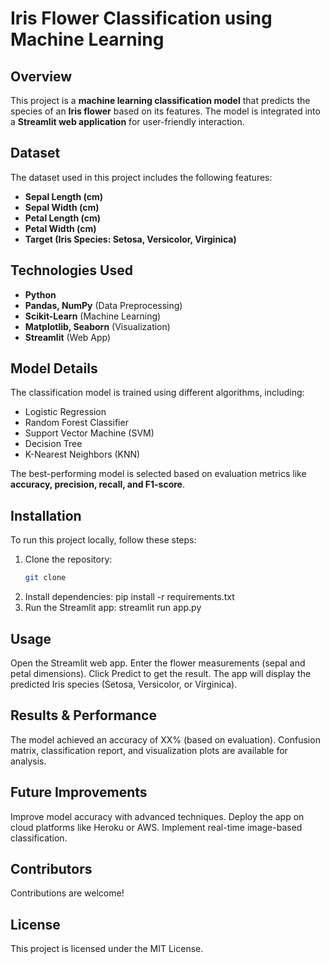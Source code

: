 # Iris Flower Classification using Machine Learning  

## Overview  
This project is a **machine learning classification model** that predicts the species of an **Iris flower** based on its features. The model is integrated into a **Streamlit web application** for user-friendly interaction.  

## Dataset  
The dataset used in this project includes the following features:  
- **Sepal Length (cm)**  
- **Sepal Width (cm)**  
- **Petal Length (cm)**  
- **Petal Width (cm)**  
- **Target (Iris Species: Setosa, Versicolor, Virginica)**  

## Technologies Used  
- **Python**  
- **Pandas, NumPy** (Data Preprocessing)  
- **Scikit-Learn** (Machine Learning)  
- **Matplotlib, Seaborn** (Visualization)  
- **Streamlit** (Web App)  

## Model Details  
The classification model is trained using different algorithms, including:  
- Logistic Regression  
- Random Forest Classifier  
- Support Vector Machine (SVM)  
- Decision Tree  
- K-Nearest Neighbors (KNN)  

The best-performing model is selected based on evaluation metrics like **accuracy, precision, recall, and F1-score**.  

## Installation  
To run this project locally, follow these steps:  

1. Clone the repository:  
   ```bash
   git clone
2. Install dependencies:
  pip install -r requirements.txt
3. Run the Streamlit app:
   streamlit run app.py
## Usage
Open the Streamlit web app.
Enter the flower measurements (sepal and petal dimensions).
Click Predict to get the result.
The app will display the predicted Iris species (Setosa, Versicolor, or Virginica).
## Results & Performance
The model achieved an accuracy of XX% (based on evaluation).
Confusion matrix, classification report, and visualization plots are available for analysis.
## Future Improvements
Improve model accuracy with advanced techniques.
Deploy the app on cloud platforms like Heroku or AWS.
Implement real-time image-based classification.
## Contributors
Contributions are welcome! 
## License
This project is licensed under the MIT License.




